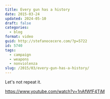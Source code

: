 ```yaml
---
title: Every gun has a history
date: 2015-03-24
updated: 2024-05-10
draft: false
categories:
  - blog
format: video
guid: http://stefanocecere.com/?p=5722
id: 5740
tags:
  - campaign
  - weapons
  - nonviolenza
slug: /2015/03/every-gun-has-a-history/
---
```


Let's not repeat it.

https://www.youtube.com/watch?v=1nAfWfF4TjM